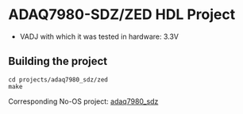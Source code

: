 <!-- no_build_example, no_dts -->

# ADAQ7980-SDZ/ZED HDL Project

- VADJ with which it was tested in hardware: 3.3V

## Building the project

```
cd projects/adaq7980_sdz/zed
make
```

Corresponding No-OS project: [adaq7980_sdz](https://github.com/analogdevicesinc/no-OS/tree/main/projects/adaq7980_sdz)
